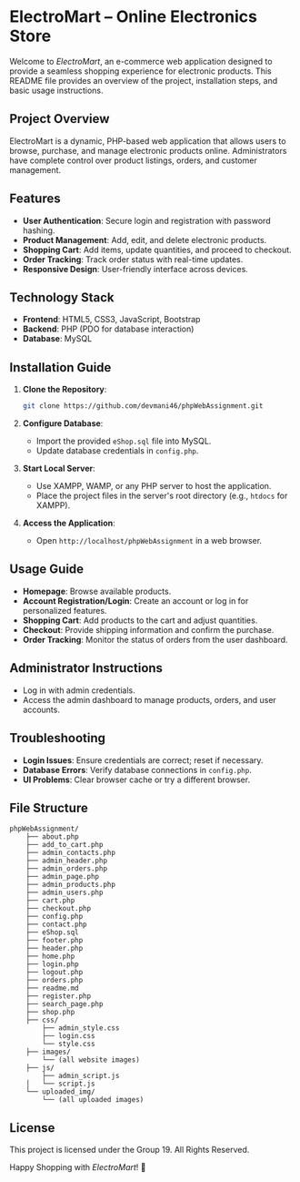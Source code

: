 # ElectroMart – Online Electronics Store

Welcome to *ElectroMart*, an e-commerce web application designed to provide a seamless shopping experience for electronic products. This README file provides an overview of the project, installation steps, and basic usage instructions.

## Project Overview
ElectroMart is a dynamic, PHP-based web application that allows users to browse, purchase, and manage electronic products online. Administrators have complete control over product listings, orders, and customer management.

## Features
- **User Authentication**: Secure login and registration with password hashing.
- **Product Management**: Add, edit, and delete electronic products.
- **Shopping Cart**: Add items, update quantities, and proceed to checkout.
- **Order Tracking**: Track order status with real-time updates.
- **Responsive Design**: User-friendly interface across devices.

## Technology Stack
- **Frontend**: HTML5, CSS3, JavaScript, Bootstrap
- **Backend**: PHP (PDO for database interaction)
- **Database**: MySQL

## Installation Guide
1. **Clone the Repository**:
    ```bash
    git clone https://github.com/devmani46/phpWebAssignment.git
    ```

2. **Configure Database**:
    - Import the provided `eShop.sql` file into MySQL.
    - Update database credentials in `config.php`.

3. **Start Local Server**:
    - Use XAMPP, WAMP, or any PHP server to host the application.
    - Place the project files in the server's root directory (e.g., `htdocs` for XAMPP).

4. **Access the Application**:
    - Open `http://localhost/phpWebAssignment` in a web browser.

## Usage Guide
- **Homepage**: Browse available products.
- **Account Registration/Login**: Create an account or log in for personalized features.
- **Shopping Cart**: Add products to the cart and adjust quantities.
- **Checkout**: Provide shipping information and confirm the purchase.
- **Order Tracking**: Monitor the status of orders from the user dashboard.

## Administrator Instructions
- Log in with admin credentials.
- Access the admin dashboard to manage products, orders, and user accounts.

## Troubleshooting
- **Login Issues**: Ensure credentials are correct; reset if necessary.
- **Database Errors**: Verify database connections in `config.php`.
- **UI Problems**: Clear browser cache or try a different browser.

## File Structure
```
phpWebAssignment/
    ├── about.php
    ├── add_to_cart.php
    ├── admin_contacts.php
    ├── admin_header.php
    ├── admin_orders.php
    ├── admin_page.php
    ├── admin_products.php
    ├── admin_users.php
    ├── cart.php
    ├── checkout.php
    ├── config.php
    ├── contact.php
    ├── eShop.sql
    ├── footer.php
    ├── header.php
    ├── home.php
    ├── login.php
    ├── logout.php
    ├── orders.php
    ├── readme.md
    ├── register.php
    ├── search_page.php
    ├── shop.php
    ├── css/
        ├── admin_style.css
        ├── login.css
        └── style.css
    ├── images/
        └── (all website images)
    ├── js/
        ├── admin_script.js
    │   └── script.js   
    └── uploaded_img/
        └── (all uploaded images)
```

## License
This project is licensed under the Group 19. All Rights Reserved.

Happy Shopping with *ElectroMart*! 🎉

